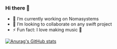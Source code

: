 ### Hi there 👋

- 🔭 I’m currently working on Nomasystems
- 👯 I’m looking to collaborate on any swift project
- ⚡ Fun fact: I love making music 🎸


[![Anurag's GitHub stats](https://github-readme-stats.vercel.app/api?username=gorkaertzilla&count_private=true&show_icons=true)](https://github.com/gorkaertzilla/github-readme-stats&count_private=true&show_icons=true)
